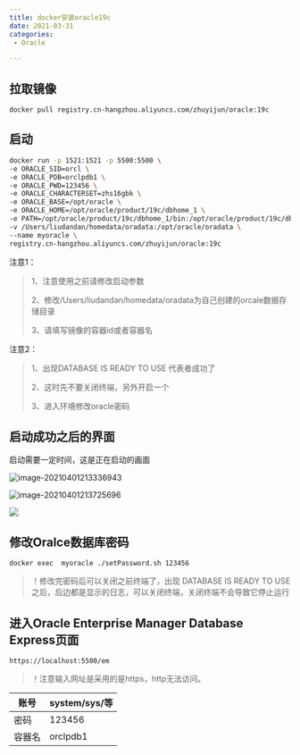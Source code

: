 ```yaml
---
title: docker安装oracle19c
date: 2021-03-31
categories:
 - Oracle

---
```


## 拉取镜像

```shell
docker pull registry.cn-hangzhou.aliyuncs.com/zhuyijun/oracle:19c
```

## 启动

```sh
docker run -p 1521:1521 -p 5500:5500 \
-e ORACLE_SID=orcl \
-e ORACLE_PDB=orclpdb1 \
-e ORACLE_PWD=123456 \
-e ORACLE_CHARACTERSET=zhs16gbk \
-e ORACLE_BASE=/opt/oracle \
-e ORACLE_HOME=/opt/oracle/product/19c/dbhome_1 \
-e PATH=/opt/oracle/product/19c/dbhome_1/bin:/opt/oracle/product/19c/dbhome_1/OPatch/:/usr/sbin:/usr/local/sbin:/usr/local/bin:/usr/sbin:/usr/bin:/sbin:/bin \
-v /Users/liudandan/homedata/oradata:/opt/oracle/oradata \
--name myoracle \
registry.cn-hangzhou.aliyuncs.com/zhuyijun/oracle:19c
```

注意1：

> 1、注意使用之前请修改启动参数   
>
> 2、修改/Users/liudandan/homedata/oradata为自己创建的orcale数据存储目录
>
> 3、<container name>请填写镜像的容器id或者容器名

注意2：

> 1、出现DATABASE IS READY TO USE 代表者成功了
>
> 2、这时先不要关闭终端，另外开启一个
>
> 3、进入环境修改oracle密码

## 启动成功之后的界面

启动需要一定时间，这是正在启动的画面

![image-20210401213336943](https://cdn.dd-code.site/PicGo/20210401213339.png)

![image-20210401213725696](https://cdn.dd-code.site/PicGo/20210401213728.png)

![](https://cdn.dd-code.site/PicGo/20210402000212.png)

## 修改Oralce数据库密码 

```shell
docker exec  myoracle ./setPassword.sh 123456
```

> ！修改完密码后可以关闭之前终端了，出现 DATABASE IS READY TO USE之后，后边都是显示的日志，可以关闭终端，关闭终端不会导致它停止运行

## 进入Oracle Enterprise Manager Database Express页面

```
https://localhost:5500/em
```

> ！注意输入网址是采用的是https，http无法访问。

| 账号   | system/sys/等 |
| ------ | ------------- |
| 密码   | 123456        |
| 容器名 | orclpdb1      |

